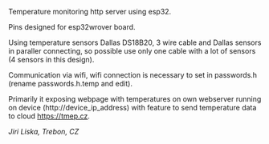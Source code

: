 
Temperature monitoring http server using esp32. 

Pins designed for esp32wrover board. 

Using temperature sensors Dallas DS18B20, 3 wire cable and Dallas sensors in paraller connecting, so possible use only one cable with a lot of sensors (4 sensors in this design).

Communication via wifi, wifi connection is necessary to set in passwords.h (rename passwords.h.temp and edit).

Primarily it exposing webpage with temperatures on own webserver running on device (http://device_ip_address) with feature to send temperature data to cloud https://tmep.cz.

*Jiri Liska, Trebon, CZ*


